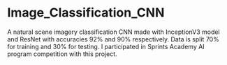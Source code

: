 # Image_Classification_CNN
A natural scene imagery classification CNN made with InceptionV3 model and ResNet with accuracies 92% and 90% respectively. Data is split 70% for training and 30% for testing. I participated in Sprints Academy AI program competition with this project.
